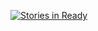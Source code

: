 [![Stories in Ready](https://badge.waffle.io/OctavianRotari/GymBuddy.png?label=ready&title=Ready)](https://waffle.io/OctavianRotari/GymBuddy)
